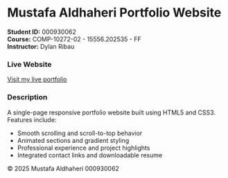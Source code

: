 # Mustafa Aldhaheri Portfolio Website

**Student ID:** 000930062  
**Course:** COMP-10272-02 - 15556.202535 - FF  
**Instructor:** Dylan Ribau 

### Live Website
[Visit my live portfolio](https://mustafadev95.github.io/mustafa-portfolio/)

### Description
A single-page responsive portfolio website built using HTML5 and CSS3.  
Features include:
- Smooth scrolling and scroll-to-top behavior  
- Animated sections and gradient styling  
- Professional experience and project highlights  
- Integrated contact links and downloadable resume  

© 2025 Mustafa Aldhaheri 000930062
